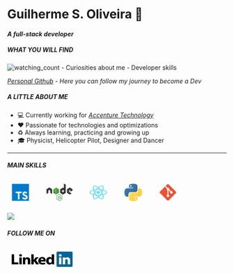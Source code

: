 # Guilherme S. Oliveira   🚀
#### *A full-stack developer*
##### WHAT YOU WILL FIND

<img src="https://komarev.com/ghpvc/?username=g-silva-oliveira&color=brightgreen" alt="watching_count" />
- Curiosities about me
- Developer skills

 *[Personal Github](https://github.com/Gui-Alucard) - Here you can follow my journey to become a Dev*</br>

##### A LITTLE ABOUT ME

- :computer:  Currently working for *[Accenture Technology](https://www.accenture.com/br-pt)*
- :heart:  Passionate for technologies and optimizations
- :recycle:  Always learning, practicing and growing up
- :mortar_board:  Physicist, Helicopter Pilot, Designer and Dancer

___

##### MAIN SKILLS
[<a href="https://www.typescriptlang.org" target="_blank" rel="noopener noreferrer">
<img src="./img/typescript.png" alt="Logo do TypeScript" width="40" height="40" style="margin: 10px" /></a>]("https://www.typescriptlang.org")
&nbsp;&nbsp;&nbsp;
[<a href="https://nodejs.org/en" target="_blank" rel="noopener noreferrer">
<img src="./img/nodejs-1.svg" alt="Logo do NodeJs" width="60" height="40" style="margin: 10px" /></a>]("https://nodejs.org/en")
&nbsp;&nbsp;&nbsp;
[<a href="https://reactnative.dev" target="_blank" rel="noopener noreferrer">
<img src="./img/react-2.svg" alt="Logo do React Native" width="40" height="40" style="margin: 10px" /></a>]("https://reactnative.dev")
&nbsp;&nbsp;&nbsp;
[<a href="https://www.python.org" target="_blank" rel="noopener noreferrer">
<img src="./img/python.png" alt="Logo do Python" width="40" height="40" style="margin: 10px" /></a>]("https://www.python.org")
&nbsp;&nbsp;&nbsp;
[<a href="https://git-scm.com" target="_blank" rel="noopener noreferrer">
<img src="./img/Git_icon.svg" alt="Logo do GIT" width="40" height="40" style="margin: 10px" /></a>]("https://git-scm.com")
&nbsp;&nbsp;&nbsp;


![](https://myreadme.vercel.app/api/embed/g-silva-oliveira?panels=commitgraph)

##### FOLLOW ME ON

[<a class="tooltip" href="https://www.linkedin.com/in/guilhermesilva-oliveira/" target="_blank" rel="noopener noreferrer"><img src="./img/linkedin.svg" alt="logo do linkedin" width="140" height="35" style="margin: 10px"/></a>]("https://www.linkedin.com/in/guilhermesilva-oliveira/")

</br></br>
